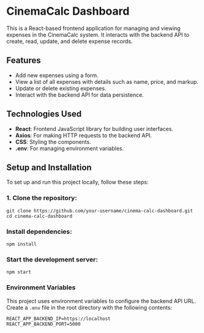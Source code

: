 # CinemaCalc Dashboard

This is a React-based frontend application for managing and viewing expenses in the CinemaCalc system. 
It interacts with the backend API to create, read, update, and delete expense records.

## Features

- Add new expenses using a form.
- View a list of all expenses with details such as name, price, and markup.
- Update or delete existing expenses.
- Interact with the backend API for data persistence.

## Technologies Used

- **React**: Frontend JavaScript library for building user interfaces.
- **Axios**: For making HTTP requests to the backend API.
- **CSS**: Styling the components.
- **.env**: For managing environment variables.

## Setup and Installation

To set up and run this project locally, follow these steps:

### 1. Clone the repository:

```
git clone https://github.com/your-username/cinema-calc-dashboard.git
cd cinema-calc-dashboard
```
### Install dependencies:
```
npm install
```
### Start the development server:
```
npm start
```
### Environment Variables
This project uses environment variables to configure the backend API URL. 
Create a `.env` file in the root directory with the following contents:
```
REACT_APP_BACKEND_IP=https://localhost
REACT_APP_BACKEND_PORT=5000
```

